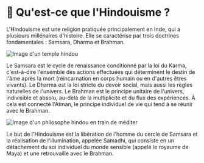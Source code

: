 # 🧐 Qu'est-ce que l'Hindouisme ?

L'Hindouisme est une religion pratiquée principalement en Inde, qui a plusieurs millénaires d'histoire. Elle se caractérise par trois doctrines fondamentales : Samsara, Dharma et Brahman.

![Image d'un temple hindou](https://i.imgur.com/lR2G92J.gif)

Le Samsara est le cycle de renaissance conditionné par la loi du Karma, c'est-à-dire l'ensemble des actions effectuées qui déterminent le destin de l'âme après la mort (réincarnation en corps humain ou en d'autres êtres vivants). Le Dharma est la loi stricte du devoir social, mais aussi les règles naturelles de l'univers. Le Brahman est le principe unitaire de l'univers, indivisible et absolu, au-delà de la multiplicité et du flux des expériences. À cela est connecté l'Atman, le principe individuel de vie qui tend à se réunir avec le Brahman.

![Image d'un philosophe hindou en train de méditer](https://hinduismtoday.b-cdn.net/wp-content/uploads/2018/01/101112.2016-SIX-STREAM.jpg)

Le but de l'Hindouisme est la libération de l'homme du cercle de Samsara et la réalisation de l'illumination, appelée Samadhi, qui consiste en un détachement du soi individuel du monde sensible (appelé le royaume de Maya) et une retrouvaille avec le Brahman.
